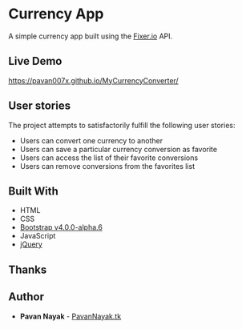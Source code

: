 # Currency App

A simple currency app built using the [Fixer.io](http://fixer.io/) API.

## Live Demo

https://pavan007x.github.io/MyCurrencyConverter/

## User stories

The project attempts to satisfactorily fulfill the following user stories:

* Users can convert one currency to another
* Users can save a particular currency conversion as favorite
* Users can access the list of their favorite conversions
* Users can remove conversions from the favorites list

## Built With

* HTML
* CSS
* [Bootstrap v4.0.0-alpha.6](https://v4-alpha.getbootstrap.com/)
* JavaScript
* [jQuery](http://jquery.com/)

## Thanks


## Author

* **Pavan Nayak** - [PavanNayak.tk](https://PavanNayak.tk)
